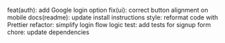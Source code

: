 feat(auth): add Google login option
fix(ui): correct button alignment on mobile
docs(readme): update install instructions
style: reformat code with Prettier
refactor: simplify login flow logic
test: add tests for signup form
chore: update dependencies
